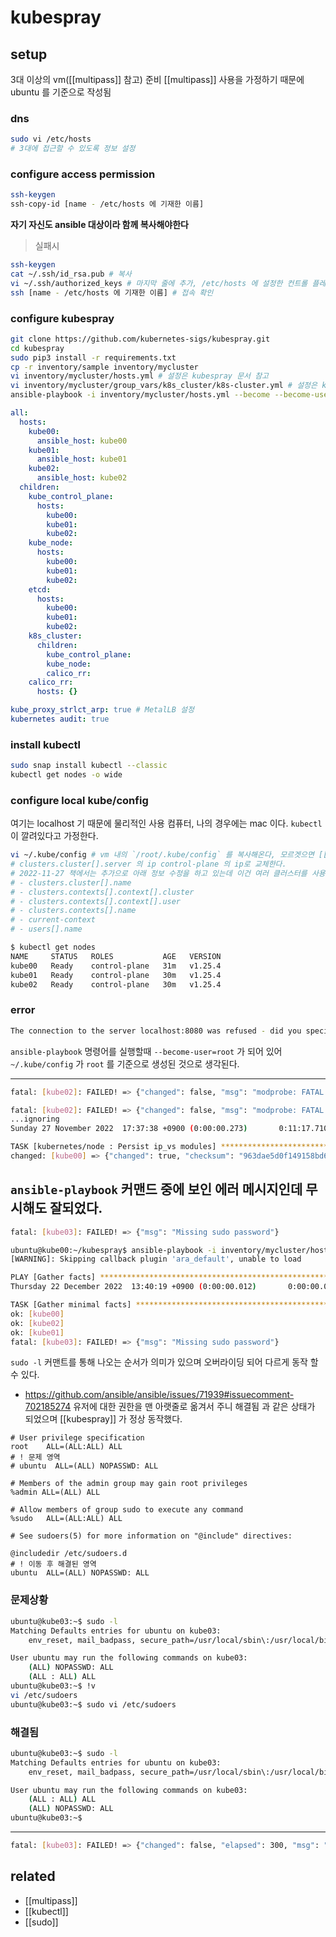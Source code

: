 # kubespray

## setup

3대 이상의 vm([[multipass]] 참고) 준비
[[multipass]] 사용을 가정하기 때문에 ubuntu 를 기준으로 작성됨

### dns
```sh
sudo vi /etc/hosts
# 3대에 접근할 수 있도록 정보 설정
```

### configure access permission
```sh
ssh-keygen
ssh-copy-id [name - /etc/hosts 에 기재한 이름]
```

**자기 자신도 ansible 대상이라 함께 복사해야한다**

> 실패시
```sh
ssh-keygen
cat ~/.ssh/id_rsa.pub # 복사
vi ~/.ssh/authorized_keys # 마지막 줄에 추가, /etc/hosts 에 설정한 컨트롤 플레인이 될 모든 노드에 대해 설정
ssh [name - /etc/hosts 에 기재한 이름] # 접속 확인
```

### configure kubespray
```sh
git clone https://github.com/kubernetes-sigs/kubespray.git
cd kubespray
sudo pip3 install -r requirements.txt
cp -r inventory/sample inventory/mycluster
vi inventory/mycluster/hosts.yml # 설정은 kubespray 문서 참고
vi inventory/mycluster/group_vars/k8s_cluster/k8s-cluster.yml # 설정은 kubespray 문서 참고
ansible-playbook -i inventory/mycluster/hosts.yml --become --become-user=root -v cluster.yml
```

```inventory/mycluster/hosts.yml
all:
  hosts:
    kube00:
      ansible_host: kube00
    kube01:
      ansible_host: kube01
    kube02:
      ansible_host: kube02
  children:
    kube_control_plane:
      hosts:
        kube00:
        kube01:
        kube02:
    kube_node:
      hosts:
        kube00:
        kube01:
        kube02:
    etcd:
      hosts:
        kube00:
        kube01:
        kube02:
    k8s_cluster:
      children:
        kube_control_plane:
        kube_node:
        calico_rr:
    calico_rr:
      hosts: {}
```
```k8s-cluster.yml
kube_proxy_strlct_arp: true # MetalLB 설정
kubernetes audit: true
```

### install kubectl
```sh
sudo snap install kubectl --classic
kubectl get nodes -o wide
```

### configure local kube/config
여기는 localhost 기 때문에 물리적인 사용 컴퓨터, 나의 경우에는 mac 이다.
`kubectl` 이 깔려있다고 가정한다.

```sh
vi ~/.kube/config # vm 내의 `/root/.kube/config` 를 복사해온다, 모르겟으면 [[multipass]] mount 참조
# clusters.cluster[].server 의 ip control-plane 의 ip로 교체한다.
# 2022-11-27 책에서는 추가으로 아래 정보 수정을 하고 있는데 이건 여러 클러스터를 사용할때 로컬에서 구분하기 위한 거으로 생각된다.
# - clusters.cluster[].name
# - clusters.contexts[].context[].cluster
# - clusters.contexts[].context[].user
# - clusters.contexts[].name
# - current-context
# - users[].name
```
```sh 
$ kubectl get nodes
NAME     STATUS   ROLES           AGE   VERSION
kube00   Ready    control-plane   31m   v1.25.4
kube01   Ready    control-plane   30m   v1.25.4
kube02   Ready    control-plane   30m   v1.25.4
```

### error
```sh
The connection to the server localhost:8080 was refused - did you specify the right host or port?
```
`ansible-playbook` 명령어를 실행할때 `--become-user=root` 가 되어 있어 `~/.kube/config` 가 `root` 를 기준으로 생성된 것으로 생각된다.

---
```sh
fatal: [kube02]: FAILED! => {"changed": false, "msg": "modprobe: FATAL: Module nf_conntrack_ipv4 not found in directory /lib/modules/5.15.0-53-generic\n", "name": "nf_conntrack_ipv4", "params": "", "rc": 1, "state": "present", "stderr": "modprobe: FATAL: Module nf_conntrack_ipv4 not found in directory /lib/modules/5.15.0-53-generic\n", "stderr_lines": ["modprobe: FATAL: Module nf_conntrack_ipv4 not found in directory /lib/modules/5.15.0-53-generic"], "stdout": "", "stdout_lines": []}
```
```sh
fatal: [kube02]: FAILED! => {"changed": false, "msg": "modprobe: FATAL: Module nf_conntrack_ipv4 not found in directory /lib/modules/5.15.0-53-generic\n", "name": "nf_conntrack_ipv4", "params": "", "rc": 1, "state": "present", "stderr": "modprobe: FATAL: Module nf_conntrack_ipv4 not found in directory /lib/modules/5.15.0-53-generic\n", "stderr_lines": ["modprobe: FATAL: Module nf_conntrack_ipv4 not found in directory /lib/modules/5.15.0-53-generic"], "stdout": "", "stdout_lines": []}
...ignoring
Sunday 27 November 2022  17:37:38 +0900 (0:00:00.273)       0:11:17.710 *******

TASK [kubernetes/node : Persist ip_vs modules] **************************************************************************************************************
changed: [kube00] => {"changed": true, "checksum": "963dae5d0f149158bd6b9a750827856f6f2382fd", "dest": "/etc/modules-load.d/kube_proxy-ipvs.conf", "gid": 0, "group": "root", "md5sum": "0f7f7753a47d8c043fb1f8043b65beb4", "mode": "0644"
```
`ansible-playbook` 커맨드 중에 보인 에러 메시지인데 무시해도 잘되었다.
---
```sh
fatal: [kube03]: FAILED! => {"msg": "Missing sudo password"}
```
```sh
ubuntu@kube00:~/kubespray$ ansible-playbook -i inventory/mycluster/hosts-new02.yml -b facts.yml
[WARNING]: Skipping callback plugin 'ara_default', unable to load

PLAY [Gather facts] *************************************************************
Thursday 22 December 2022  13:40:19 +0900 (0:00:00.012)       0:00:00.012 *****

TASK [Gather minimal facts] *****************************************************
ok: [kube00]
ok: [kube02]
ok: [kube01]
fatal: [kube03]: FAILED! => {"msg": "Missing sudo password"}
```

`sudo -l` 커맨트를 통해 나오는 순서가 의미가 있으며 오버라이딩 되어 다르게 동작 할 수 있다.  
- https://github.com/ansible/ansible/issues/71939#issuecomment-702185274
유저에 대한 권한을 맨 아랫줄로 옮겨서 주니 해결됨 과 같은 상태가 되었으며 [[kubespray]] 가 정상 동작했다.

```/etc/sudoers
# User privilege specification
root    ALL=(ALL:ALL) ALL
# ! 문제 영역
# ubuntu  ALL=(ALL) NOPASSWD: ALL

# Members of the admin group may gain root privileges
%admin ALL=(ALL) ALL

# Allow members of group sudo to execute any command
%sudo   ALL=(ALL:ALL) ALL

# See sudoers(5) for more information on "@include" directives:

@includedir /etc/sudoers.d
# ! 이동 후 해결된 영역
ubuntu  ALL=(ALL) NOPASSWD: ALL
```
### 문제상황
```sh 
ubuntu@kube03:~$ sudo -l
Matching Defaults entries for ubuntu on kube03:
    env_reset, mail_badpass, secure_path=/usr/local/sbin\:/usr/local/bin\:/usr/sbin\:/usr/bin\:/sbin\:/bin\:/snap/bin, use_pty

User ubuntu may run the following commands on kube03:
    (ALL) NOPASSWD: ALL
    (ALL : ALL) ALL
ubuntu@kube03:~$ !v
vi /etc/sudoers
ubuntu@kube03:~$ sudo vi /etc/sudoers
```
### 해결됨
```sh
ubuntu@kube03:~$ sudo -l
Matching Defaults entries for ubuntu on kube03:
    env_reset, mail_badpass, secure_path=/usr/local/sbin\:/usr/local/bin\:/usr/sbin\:/usr/bin\:/sbin\:/bin\:/snap/bin, use_pty

User ubuntu may run the following commands on kube03:
    (ALL : ALL) ALL
    (ALL) NOPASSWD: ALL
ubuntu@kube03:~$
```
---
```sh
fatal: [kube03]: FAILED! => {"changed": false, "elapsed": 300, "msg": "Timeout when waiting for file /etc/cni/net.d/calico-kubeconfig"}
```

## related
- [[multipass]]
- [[kubectl]]
- [[sudo]]
